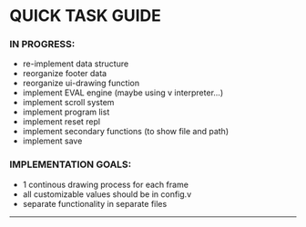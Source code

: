 # QUICK TASK GUIDE

### IN PROGRESS:

* re-implement data structure
* reorganize footer data
* reorganize ui-drawing function
* implement EVAL engine (maybe using v interpreter...)
* implement scroll system
* implement program list
* implement reset repl
* implement secondary functions (to show file and path)
* implement save


### IMPLEMENTATION GOALS:

* 1 continous drawing process for each frame
* all customizable values should be in config.v
* separate functionality in separate files

---
